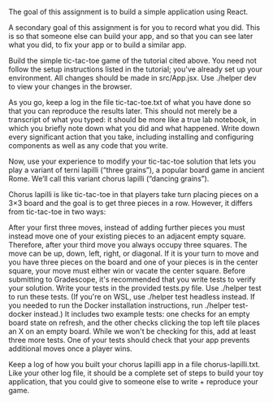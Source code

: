 The goal of this assignment is to build a simple application using React.

A secondary goal of this assignment is for you to record what you did. This is so that someone else can build your app, and so that you can see later what you did, to fix your app or to build a similar app.

Build the simple tic-tac-toe game of the tutorial cited above. You need not follow the setup instructions listed in the tutorial; you've already set up your environment. All changes should be made in src/App.jsx. Use ./helper dev to view your changes in the browser.

As you go, keep a log in the file tic-tac-toe.txt of what you have done so that you can reproduce the results later. This should not merely be a transcript of what you typed: it should be more like a true lab notebook, in which you briefly note down what you did and what happened. Write down every significant action that you take, including installing and configuring components as well as any code that you write.

Now, use your experience to modify your tic-tac-toe solution that lets you play a variant of terni lapilli (“three grains”), a popular board game in ancient Rome. We’ll call this variant chorus lapilli (“dancing grains”).

Chorus lapilli is like tic-tac-toe in that players take turn placing pieces on a 3×3 board and the goal is to get three pieces in a row. However, it differs from tic-tac-toe in two ways:

After your first three moves, instead of adding further pieces you must instead move one of your existing pieces to an adjacent empty square. Therefore, after your third move you always occupy three squares. The move can be up, down, left, right, or diagonal.
If it is your turn to move and you have three pieces on the board and one of your pieces is in the center square, your move must either win or vacate the center square.
Before submitting to Gradescope, it's recommended that you write tests to verify your solution. Write your tests in the provided tests.py file. Use ./helper test to run these tests. (If you're on WSL, use ./helper test headless instead. If you needed to run the Docker installation instructions, run ./helper test-docker instead.) It includes two example tests: one checks for an empty board state on refresh, and the other checks clicking the top left tile places an X on an empty board. While we won't be checking for this, add at least three more tests. One of your tests should check that your app prevents additional moves once a player wins.

Keep a log of how you built your chorus lapilli app in a file chorus-lapilli.txt. Like your other log file, it should be a complete set of steps to build your toy application, that you could give to someone else to write + reproduce your game.
